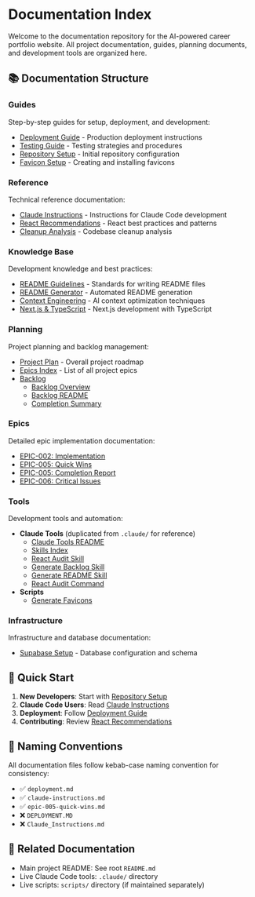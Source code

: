 # Documentation Index

Welcome to the documentation repository for the AI-powered career portfolio website. All project documentation, guides, planning documents, and development tools are organized here.

## 📚 Documentation Structure

### Guides

Step-by-step guides for setup, deployment, and development:

- [Deployment Guide](guides/deployment.md) - Production deployment instructions
- [Testing Guide](guides/testing.md) - Testing strategies and procedures
- [Repository Setup](guides/repository-setup.md) - Initial repository configuration
- [Favicon Setup](guides/favicon-setup.md) - Creating and installing favicons

### Reference

Technical reference documentation:

- [Claude Instructions](reference/claude-instructions.md) - Instructions for Claude Code development
- [React Recommendations](reference/react-recommendations.md) - React best practices and patterns
- [Cleanup Analysis](reference/cleanup-analysis.md) - Codebase cleanup analysis

### Knowledge Base

Development knowledge and best practices:

- [README Guidelines](knowledge/readme-guidelines.md) - Standards for writing README files
- [README Generator](knowledge/readme-generator.md) - Automated README generation
- [Context Engineering](knowledge/context-engineering.md) - AI context optimization techniques
- [Next.js & TypeScript](knowledge/nextjs-typescript.md) - Next.js development with TypeScript

### Planning

Project planning and backlog management:

- [Project Plan](planning/project-plan.md) - Overall project roadmap
- [Epics Index](planning/epics-index.md) - List of all project epics
- [Backlog](planning/backlog/)
  - [Backlog Overview](planning/backlog/overview.md)
  - [Backlog README](planning/backlog/README.md)
  - [Completion Summary](planning/backlog/completion-summary.md)

### Epics

Detailed epic implementation documentation:

- [EPIC-002: Implementation](epics/epic-002-implementation.md)
- [EPIC-005: Quick Wins](epics/epic-005-quick-wins.md)
- [EPIC-005: Completion Report](epics/epic-005-completion-report.md)
- [EPIC-006: Critical Issues](epics/epic-006-critical-issues.md)

### Tools

Development tools and automation:

- **Claude Tools** (duplicated from `.claude/` for reference)
  - [Claude Tools README](tools/claude/README.md)
  - [Skills Index](tools/claude/skills/README.md)
  - [React Audit Skill](tools/claude/skills/react-audit.md)
  - [Generate Backlog Skill](tools/claude/skills/generate-backlog.md)
  - [Generate README Skill](tools/claude/skills/generate-readme.md)
  - [React Audit Command](tools/claude/commands/react-audit.md)
- **Scripts**
  - [Generate Favicons](tools/scripts/generate-favicons.js)

### Infrastructure

Infrastructure and database documentation:

- [Supabase Setup](infrastructure/supabase.md) - Database configuration and schema

## 🚀 Quick Start

1. **New Developers**: Start with [Repository Setup](guides/repository-setup.md)
2. **Claude Code Users**: Read [Claude Instructions](reference/claude-instructions.md)
3. **Deployment**: Follow [Deployment Guide](guides/deployment.md)
4. **Contributing**: Review [React Recommendations](reference/react-recommendations.md)

## 📝 Naming Conventions

All documentation files follow kebab-case naming convention for consistency:
- ✅ `deployment.md`
- ✅ `claude-instructions.md`
- ✅ `epic-005-quick-wins.md`
- ❌ `DEPLOYMENT.MD`
- ❌ `Claude_Instructions.md`

## 🔗 Related Documentation

- Main project README: See root `README.md`
- Live Claude Code tools: `.claude/` directory
- Live scripts: `scripts/` directory (if maintained separately)
